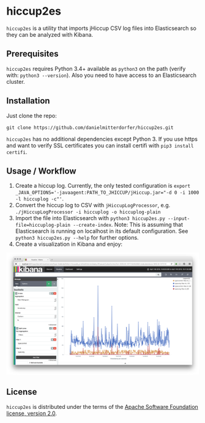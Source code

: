 # hiccup2es

`hiccup2es` is a utility that imports jHiccup CSV log files into Elasticsearch so they can be analyzed with Kibana. 

## Prerequisites

`hiccup2es` requires Python 3.4+ available as `python3` on the path (verify with: ``python3 --version``). Also you need to have access to an Elasticsearch cluster.

## Installation

Just clone the repo:
 
```
git clone https://github.com/danielmitterdorfer/hiccup2es.git
```

`hiccup2es` has no additional dependencies except Python 3. If you use https and want to verify SSL certificates you can install certifi with `pip3 install certifi`.

## Usage / Workflow

1. Create a hiccup log. Currently, the only tested configuration is `export _JAVA_OPTIONS='-javaagent:PATH_TO_JHICCUP/jHiccup.jar="-d 0 -i 1000 -l hiccuplog -c"'`.
2. Convert the hiccup log to CSV with `jHiccupLogProcessor`, e.g. `./jHiccupLogProcessor -i hiccuplog -o hiccuplog-plain`
3. Import the file into Elasticsearch with `python3 hiccup2es.py --input-file=hiccuplog-plain --create-index`. Note: This is assuming that Elasticsearch is running on localhost in its default configuration. See `python3 hiccup2es.py --help` for further options.  
4. Create a visualization in Kibana and enjoy:

<img src="kibana-hiccuplog.png" width="800">

## License

`hiccup2es` is distributed under the terms of the [Apache Software Foundation license, version 2.0](LICENSE).